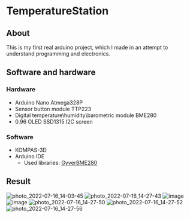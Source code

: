 # TemperatureStation

## About
This is my first real arduino project, which I made in an attempt to understand programming and electronics.
## Software and hardware
### Hardware
- Arduino Nano Atmega328P
- Sensor button module TTP223
- Digital temperature\humidity\barometric module BME280
- 0.96 OLED SSD1315 I2C screen
### Software
- KOMPAS-3D
- Arduino IDE
    - Used libraries: [GyverBME280](https://github.com/GyverLibs/GyverBME280)
## Result

![photo_2022-07-16_14-03-45](https://user-images.githubusercontent.com/94321102/179352263-31ae3391-0fbf-4f66-8520-efc9bb17cd1f.jpg)
![photo_2022-07-16_14-27-43](https://user-images.githubusercontent.com/94321102/179352989-97a7a3a1-b153-45ba-9173-4afcf249dc3f.jpg)
![image](https://user-images.githubusercontent.com/94321102/179353067-f05686b6-5adf-439e-a337-86781f679094.png)
![image](https://user-images.githubusercontent.com/94321102/179353077-8b48eb80-2357-4b63-819f-fbf0127e41eb.png)
![photo_2022-07-16_14-27-50](https://user-images.githubusercontent.com/94321102/179352992-59f91b72-d77b-4dd9-9b42-6bedddebb4cb.jpg)
![photo_2022-07-16_14-27-52](https://user-images.githubusercontent.com/94321102/179352993-130a2175-20c1-450e-be83-e632c1420da6.jpg)
![photo_2022-07-16_14-27-56](https://user-images.githubusercontent.com/94321102/179352994-c085af1e-a27b-4fae-a520-1bad468020f4.jpg)

